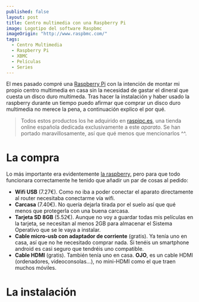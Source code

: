 ```yaml
---
published: false
layout: post
title: Centro multimedia con una Raspberry Pi
image: Logotipo del software Raspbmc
imageOrigin: "http://www.raspbmc.com/"
tags: 
  - Centro Multimedia
  - Raspberry Pi
  - XBMC
  - Películas
  - Series
---
```


El mes pasado compré una [Raspberry Pi](http://www.raspberrypi.org/) con la intención de montar mi propio centro multimedia en casa sin la necesidad de gastar el dineral que cuesta un disco duro multimeda. Tras hacer la instalación y haber usado la raspberry durante un tiempo puedo afirmar que comprar un disco duro multimedia no merece la pena, a continuación explico el por qué.

 > Todos estos productos los he adquirido en [raspipc.es](http://www.raspipc.es/), una tienda online española dedicada exclusivamente a este *aparato*. Se han portado maravillosamente, así que qué menos que mencionarlos ^^.

# La compra
Lo más importante era evidentemente [la raspberry](http://www.raspipc.es/public/home/index.php?ver=tienda&accion=verArticulo&idProducto=1027), pero para que todo funcionara correctamente he tenido que añadir un par de cosas al pedido:

 - **Wifi USB** (7.27€). Como no iba a poder conectar el aparato directamente al router necesitaba conectarme vía wifi.
 - **Carcasa** (7.40€). No quería dejarla tirada por el suelo así que qué menos que protegerla con una buena carcasa.
 - **Tarjeta SD 8GB** (5.52€). Aunque no voy a guardar todas mis películas en la tarjeta, se necesitan al menos 2GB para almacenar el Sistema Operativo que se le vaya a instalar.
 - **Cable micro-usb con adaptador de corriente** (gratis). Ya tenía uno en casa, así que no he necesitado comprar nada. Si tenéis un smartphone android es casi seguro que tendréis uno compatible.
 - **Cable HDMI** (gratis). También tenía uno en casa. **OJO**, es un cable HDMI (ordenadores, videoconsolas...), no mini-HDMI como el que traen muchos móviles.

# La instalación
